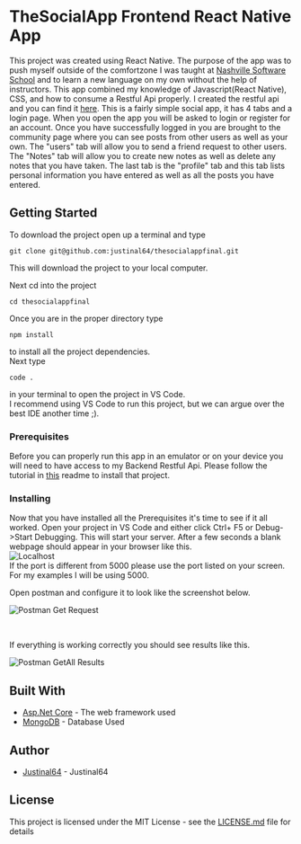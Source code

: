 # TheSocialApp Frontend React Native App

This project was created using React Native. The purpose of the app was to push myself outside of the comfortzone I was taught at [Nashville Software School](http://nashvillesoftwareschool.com/) and to learn a new language on my own without the help of instructors. This app combined my knowledge of Javascript(React Native), CSS, and how to consume a Restful Api properly. I created the restful api and you can find it [here](https://github.com/justinal64/thesocialappv3). This is a fairly simple social app, it has 4 tabs and a login page. When you open the app you will be asked to login or register for an account. Once you have successfully logged in you are brought to the community page where you can see posts from other users as well as your own. The "users" tab will allow you to send a friend request to other users. The "Notes" tab will allow you to create new notes as well as delete any notes that you have taken. The last tab is the "profile" tab and this tab lists personal information you have entered as well as all the posts you have entered.  


## Getting Started

To download the project open up a terminal and type
```
git clone git@github.com:justinal64/thesocialappfinal.git
```
This will download the project to your local computer. 

Next cd into the project
```
cd thesocialappfinal
```
Once you are in the proper directory type
```
npm install
```
to install all the project dependencies.
<br />
Next type 
```
code . 
```
in your terminal to open the project in VS Code.
<br />
I recommend using VS Code to run this project, but we can argue over the best IDE another time ;). 

### Prerequisites

Before you can properly run this app in an emulator or on your device you will need to have access to my Backend Restful Api. Please follow the tutorial in [this](https://github.com/justinal64/thesocialappv3) readme to install that project. 


### Installing

Now that you have installed all the Prerequisites it's time to see if it all worked. Open your project in VS Code and either click Ctrl+ F5 or Debug->Start Debugging. This will start your server. After a few seconds a blank webpage should appear in your browser like this. 
<br />
![Localhost](./img/screenshots/localhost.png)
<br />
If the port is different from 5000 please use the port listed on your screen. For my examples I will be using 5000. 

Open postman and configure it to look like the screenshot below.  

![Postman Get Request](./img/screenshots/postmanget.png)

<br />

If everything is working correctly you should see results like this. 
<br />

![Postman GetAll Results](./img/screenshots/Postmangetallresults.png)


## Built With

* [Asp.Net Core](https://docs.microsoft.com/en-us/aspnet/core/) - The web framework used
* [MongoDB](https://www.mongodb.com/) - Database Used

## Author

* [Justinal64](https://github.com/justinal64) - Justinal64

## License

This project is licensed under the MIT License - see the [LICENSE.md](LICENSE.md) file for details
